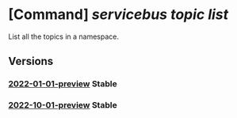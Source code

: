 # [Command] _servicebus topic list_

List all the topics in a namespace.

## Versions

### [2022-01-01-preview](/Resources/mgmt-plane/L3N1YnNjcmlwdGlvbnMve30vcmVzb3VyY2Vncm91cHMve30vcHJvdmlkZXJzL21pY3Jvc29mdC5zZXJ2aWNlYnVzL25hbWVzcGFjZXMve30vdG9waWNz/2022-01-01-preview.xml) **Stable**

<!-- mgmt-plane /subscriptions/{}/resourcegroups/{}/providers/microsoft.servicebus/namespaces/{}/topics 2022-01-01-preview -->

### [2022-10-01-preview](/Resources/mgmt-plane/L3N1YnNjcmlwdGlvbnMve30vcmVzb3VyY2Vncm91cHMve30vcHJvdmlkZXJzL21pY3Jvc29mdC5zZXJ2aWNlYnVzL25hbWVzcGFjZXMve30vdG9waWNz/2022-10-01-preview.xml) **Stable**

<!-- mgmt-plane /subscriptions/{}/resourcegroups/{}/providers/microsoft.servicebus/namespaces/{}/topics 2022-10-01-preview -->
